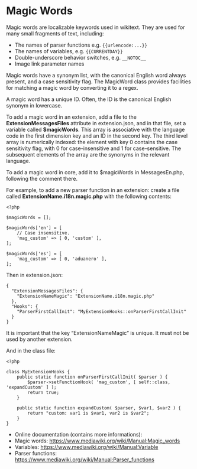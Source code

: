 Magic Words
===========

Magic words are localizable keywords used in wikitext. They are used for many small fragments of text, including:

-   The names of parser functions e.g. `{{urlencode:...}}`
-   The names of variables, e.g. `{{CURRENTDAY}}`
-   Double-underscore behavior switches, e.g. `__NOTOC__`
-   Image link parameter names

Magic words have a synonym list, with the canonical English word always present, and a case sensitivity flag. The MagicWord class provides facilities for matching a magic word by converting it to a regex.

A magic word has a unique ID. Often, the ID is the canonical English synonym in lowercase.

To add a magic word in an extension, add a file to the **ExtensionMessagesFiles** attribute in extension.json, and in that file, set a variable called **$magicWords**. This array is associative with the language code in the first dimension key and an ID in the second key. The third level array is numerically indexed: the element with key 0 contains the case sensitivity flag, with 0 for case-insensitive and 1 for case-sensitive. The subsequent elements of the array are the synonyms in the relevant language.

To add a magic word in core, add it to $magicWords in MessagesEn.php, following the comment there.

For example, to add a new parser function in an extension: create a file called **ExtensionName.i18n.magic.php** with the following contents:

    <?php

    $magicWords = [];

    $magicWords['en'] = [
        // Case insensitive.
        'mag_custom' => [ 0, 'custom' ],
    ];

    $magicWords['es'] = [
        'mag_custom' => [ 0, 'aduanero' ],
    ];

Then in extension.json:

    {
      "ExtensionMessagesFiles": {
        "ExtensionNameMagic": "ExtensionName.i18n.magic.php"
      },
      "Hooks": {
        "ParserFirstCallInit": "MyExtensionHooks::onParserFirstCallInit"
      }
    }

It is important that the key “ExtensionNameMagic” is unique. It must not be used by another extension.

And in the class file:

    <?php

    class MyExtensionHooks {
        public static function onParserFirstCallInit( $parser ) {
            $parser->setFunctionHook( 'mag_custom', [ self::class, 'expandCustom' ] );
            return true;
        }

        public static function expandCustom( $parser, $var1, $var2 ) {
            return "custom: var1 is $var1, var2 is $var2";
        }
    }

-   Online documentation (contains more informations):
-   Magic words: <a href="https://www.mediawiki.org/wiki/Manual:Magic_words" class="uri">https://www.mediawiki.org/wiki/Manual:Magic_words</a>
-   Variables: <a href="https://www.mediawiki.org/wiki/Manual:Variable" class="uri">https://www.mediawiki.org/wiki/Manual:Variable</a>
-   Parser functions: <a href="https://www.mediawiki.org/wiki/Manual:Parser_functions" class="uri">https://www.mediawiki.org/wiki/Manual:Parser_functions</a>
